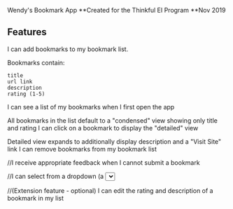 Wendy's Bookmark App
**Created for the Thinkful EI Program
**Nov 2019

## Features

I can add bookmarks to my bookmark list. 

Bookmarks contain:

    title
    url link
    description
    rating (1-5)

I can see a list of my bookmarks when I first open the app

All bookmarks in the list default to a "condensed" view showing only title and rating
I can click on a bookmark to display the "detailed" view

Detailed view expands to additionally display description and a "Visit Site" link
I can remove bookmarks from my bookmark list

//I receive appropriate feedback when I cannot submit a bookmark

//I can select from a dropdown (a <select> element) a "minimum rating" to filter the list by all bookmarks rated at or above the chosen selection

//(Extension feature - optional) I can edit the rating and description of a bookmark in my list
